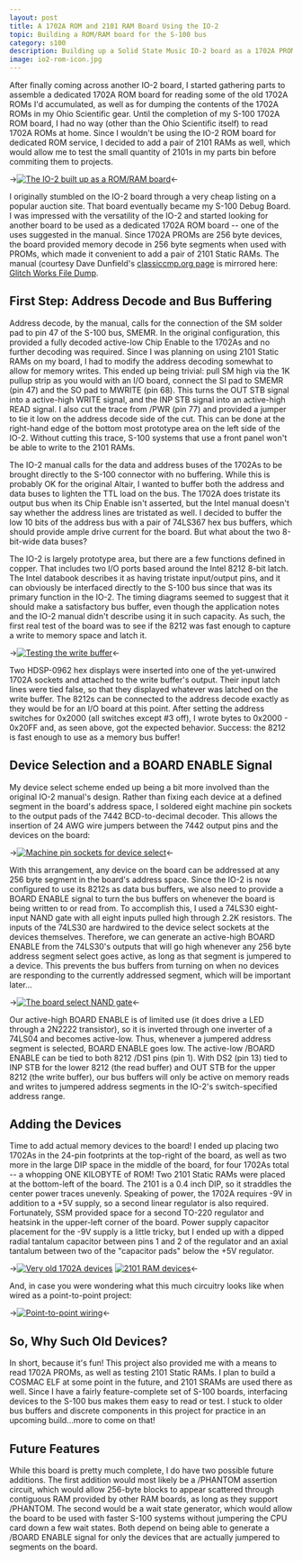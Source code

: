 ```yaml
---
layout: post
title: A 1702A ROM and 2101 RAM Board Using the IO-2
topic: Building a ROM/RAM board for the S-100 bus
category: s100
description: Building up a Solid State Music IO-2 board as a 1702A PROM reader and 2101 static RAM board using period components. Useful for reading 1702As and testing 2101 SRAMs for use in other projects.
image: io2-rom-icon.jpg
---
```


After finally coming across another IO-2 board, I started gathering parts to assemble a dedicated 1702A ROM board for reading some of the old 1702A ROMs I'd accumulated, as well as for dumping the contents of the 1702A ROMs in my Ohio Scientific gear. Until the completion of my S-100 1702A ROM board, I had no way (other than the Ohio Scientific itself) to read 1702A ROMs at home. Since I wouldn't be using the IO-2 ROM board for dedicated ROM service, I decided to add a pair of 2101 RAMs as well, which would allow me to test the small quantity of 2101s in my parts bin before commiting them to projects.

->[![The IO-2 built up as a ROM/RAM board](/images/s100/io2rom/scaled/board-front.jpg)](/images/s100/io2rom/board-front.jpg)<-

I originally stumbled on the IO-2 board through a very cheap listing on a popular auction site. That board eventually became my S-100 Debug Board. I was impressed with the versatility of the IO-2 and started looking for another board to be used as a dedicated 1702A ROM board -- one of the uses suggested in the manual. Since 1702A PROMs are 256 byte devices, the board provided memory decode in 256 byte segments when used with PROMs, which made it convenient to add a pair of 2101 Static RAMs. The manual (courtesy Dave Dunfield's [classiccmp.org page](http://www.classiccmp.org/dunfield/) is mirrored here: [Glitch Works File Dump](http://filedump.glitchwrks.com/manuals/s100/ssm/io2.pdf).

## First Step: Address Decode and Bus Buffering ##

Address decode, by the manual, calls for the connection of the SM solder pad to pin 47 of the S-100 bus, SMEMR. In the original configuration, this provided a fully decoded active-low Chip Enable to the 1702As and no further decoding was required. Since I was planning on using 2101 Static RAMs on my board, I had to modify the address decoding somewhat to allow for memory writes. This ended up being trivial: pull SM high via the 1K pullup strip as you would with an I/O board, connect the SI pad to SMEMR (pin 47) and the SO pad to MWRITE (pin 68). This turns the OUT STB signal into a active-high WRITE signal, and the INP STB signal into an active-high READ signal. I also cut the trace from /PWR (pin 77) and provided a jumper to tie it low on the address decode side of the cut. This can be done at the right-hand edge of the bottom most prototype area on the left side of the IO-2. Without cutting this trace, S-100 systems that use a front panel won't be able to write to the 2101 RAMs. 

 The IO-2 manual calls for the data and address buses of the 1702As to be brought directly to the S-100 connector with no buffering. While this is probably OK for the original Altair, I wanted to buffer both the address and data buses to lighten the TTL load on the bus. The 1702A does tristate its output bus when its Chip Enable isn't asserted, but the Intel manual doesn't say whether the address lines are tristated as well. I decided to buffer the low 10 bits of the address bus with a pair of 74LS367 hex bus buffers, which should provide ample drive current for the board. But what about the two 8-bit-wide data buses? 

 The IO-2 is largely prototype area, but there are a few functions defined in copper. That includes two I/O ports based around the Intel 8212 8-bit latch. The Intel databook describes it as having tristate input/output pins, and it can obviously be interfaced directly to the S-100 bus since that was its primary function in the IO-2. The timing diagrams seemed to suggest that it should make a satisfactory bus buffer, even though the application notes and the IO-2 manual didn't describe using it in such capacity. As such, the first real test of the board was to see if the 8212 was fast enough to capture a write to memory space and latch it.

->[![Testing the write buffer](/images/s100/io2rom/scaled/buffertest.jpg)](/images/s100/io2rom/buffertest.jpg)<-

Two HDSP-0962 hex displays were inserted into one of the yet-unwired 1702A sockets and attached to the write buffer's output. Their input latch lines were tied false, so that they displayed whatever was latched on the write buffer. The 8212s can be connected to the address decode exactly as they would be for an I/O board at this point. After setting the address switches for 0x2000 (all switches except #3 off), I wrote bytes to 0x2000 - 0x20FF and, as seen above, got the expected behavior. Success: the 8212 is fast enough to use as a memory bus buffer!

## Device Selection and a BOARD ENABLE Signal ##

My device select scheme ended up being a bit more involved than the original IO-2 manual's design. Rather than fixing each device at a defined segment in the board's address space, I soldered eight machine pin sockets to the output pads of the 7442 BCD-to-decimal decoder. This allows the insertion of 24 AWG wire jumpers between the 7442 output pins and the devices on the board: 

->[![Machine pin sockets for device select](/images/s100/io2rom/scaled/deviceselect.jpg)](/images/s100/io2rom/deviceselect.jpg)<-

With this arrangement, any device on the board can be addressed at any 256 byte segment in the board's address space. Since the IO-2 is now configured to use its 8212s as data bus buffers, we also need to provide a BOARD ENABLE signal to turn the bus buffers on whenever the board is being written to or read from. To accomplish this, I used a 74LS30 eight-input NAND gate with all eight inputs pulled high through 2.2K resistors. The inputs of the 74LS30 are hardwired to the device select sockets at the devices themselves. Therefore, we can generate an active-high BOARD ENABLE from the 74LS30's outputs that will go high whenever any 256 byte address segment select goes active, as long as that segment is jumpered to a device. This prevents the bus buffers from turning on when no devices are responding to the currently addressed segment, which will be important later...

->[![The board select NAND gate](/images/s100/io2rom/scaled/boardselect.jpg)](/images/s100/io2rom/boardselect.jpg)<-

Our active-high BOARD ENABLE is of limited use (it does drive a LED through a 2N2222 transistor), so it is inverted through one inverter of a 74LS04 and becomes active-low. Thus, whenever a jumpered address segment is selected, BOARD ENABLE goes low. The active-low /BOARD ENABLE can be tied to both 8212 /DS1 pins (pin 1). With DS2 (pin 13) tied to INP STB for the lower 8212 (the read buffer) and OUT STB for the upper 8212 (the write buffer), our bus buffers will only be active on memory reads and writes to jumpered address segments in the IO-2's switch-specified address range.

## Adding the Devices ##

Time to add actual memory devices to the board! I ended up placing two 1702As in the 24-pin footprints at the top-right of the board, as well as two more in the large DIP space in the middle of the board, for four 1702As total -- a whopping ONE KILOBYTE of ROM! Two 2101 Static RAMs were placed at the bottom-left of the board. The 2101 is a 0.4 inch DIP, so it straddles the center power traces unevenly. Speaking of power, the 1702A requires -9V in addition to a +5V supply, so a second linear regulator is also required. Fortunately, SSM provided space for a second TO-220 regulator and heatsink in the upper-left corner of the board. Power supply capacitor placement for the -9V supply is a little tricky, but I ended up with a dipped radial tantalum capacitor between pins 1 and 2 of the regulator and an axial tantalum between two of the "capacitor pads" below the +5V regulator.

->[![Very old 1702A devices](/images/s100/io2rom/scaled/rom.jpg)](/images/s100/io2rom/rom.jpg) [![2101 RAM devices](/images/s100/io2rom/scaled/ram.jpg)](/images/s100/io2rom/ram.jpg)<-

And, in case you were wondering what this much circuitry looks like when wired as a point-to-point project:

->[![Point-to-point wiring](/images/s100/io2rom/scaled/board-rear.jpg)](/images/s100/io2rom/board-rear.jpg)<-

## So, Why Such Old Devices? ##

In short, because it's fun! This project also provided me with a means to read 1702A PROMs, as well as testing 2101 Static RAMs. I plan to build a COSMAC ELF at some point in the future, and 2101 SRAMs are used there as well. Since I have a fairly feature-complete set of S-100 boards, interfacing devices to the S-100 bus makes them easy to read or test. I stuck to older bus buffers and discrete components in this project for practice in an upcoming build...more to come on that!

## Future Features ##

While this board is pretty much complete, I do have two possible future additions. The first addition would most likely be a /PHANTOM assertion circuit, which would allow 256-byte blocks to appear scattered through contiguous RAM provided by other RAM boards, as long as they support /PHANTOM. The second would be a wait state generator, which would allow the board to be used with faster S-100 systems without jumpering the CPU card down a few wait states. Both depend on being able to generate a /BOARD ENABLE signal for only the devices that are actually jumpered to segments on the board. 
